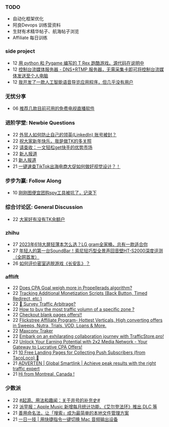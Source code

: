 ### TODO
-  自动化框架优化
-  阿良Devops 训练营资料
-  生财有术精华帖子、航海帖子浏览
-  Affiliate 每日训练

### side project
<!-- sideproject:START -->
-  12 [用 python 和 Pygame 编写的 T Rex 跑酷游戏。源代码在说明中](https://www.youtube.com/watch?v=pZySIXSelCA)
-  12 [控制台流媒体服务器 - DNS+RTMP 服务器，无需采集卡即可将控制台流媒体发送至个人电脑](https://github.com/Aioros/console-streaming-server)
-  12 [我开发了一款人工智能语音导览应用程序，但几乎没有用户](https://www.reddit.com/r/SideProject/comments/18gpp0e/ive_built_an_ai_audio_tour_app_but_have_almost_no/)<!-- sideproject:END -->


### 无忧分享
<!-- ruyo:START -->
-  06 [推荐几款目前可用的免费电视直播软件](https://51.ruyo.net/18608.html)<!-- ruyo:END -->

### 进阶学堂: Newbie Questions
<!-- advertcn1:START -->
-  22 [外贸人如何防止自己的领英&lpar;LinkedIn&rpar; 账号被封？](https://www.advertcn.com/thread-114073-1-1.html)
-  22 [祝大家新年快乐，我是做TK的多关照](https://www.advertcn.com/thread-114070-1-1.html)
-  22 [请查收：一文轻松get快手的优势市场](https://www.advertcn.com/thread-114066-1-1.html)
-  22 [新人报道](https://www.advertcn.com/thread-114061-1-1.html)
-  21 [新人报道](https://www.advertcn.com/thread-114053-1-1.html)
-  21 [一键速查TikTok出海电商大促如何做好视觉设计？！](https://www.advertcn.com/thread-114052-1-1.html)<!-- advertcn1:END -->

### 步步为赢: Follow Along
<!-- advertcn2:START -->
-  10 [刚刚图便宜团购spy工具被坑了，记录下](https://www.advertcn.com/thread-113954-1-1.html)<!-- advertcn2:END -->

### 综合讨论区: General Discussion
<!-- advertcn3:START -->
-  22 [大家好有没有TK余额户](https://www.advertcn.com/thread-114071-1-1.html)<!-- advertcn3:END -->


### zhihu
<!-- zhihu:START -->
-  27 [2023年618大屏轻薄本怎么选？LG gram全家桶，总有一款适合你](http://zhuanlan.zhihu.com/p/632641888?utm_campaign=rss&utm_medium=rss&utm_source=rss&utm_content=title)
-  27 [年轻人的第一台SoundBar！索尼轻巧型全景声回音壁HT-S2000深度评测（全网首发）](http://zhuanlan.zhihu.com/p/630990296?utm_campaign=rss&utm_medium=rss&utm_source=rss&utm_content=title)
-  26 [如何评价密室逃脱游戏《长安乱》？](http://www.zhihu.com/question/563950552/answer/3045961312?utm_campaign=rss&utm_medium=rss&utm_source=rss&utm_content=title)<!-- zhihu:END -->

### afflift
<!-- afflift:START -->
-  22 [Does CPA Goal weigh more in Propellerads algorithm?](https://afflift.com/f/threads/does-cpa-goal-weigh-more-in-propellerads-algorithm.11929/)
-  22 [Tracking Additional Monetization Scripts &lpar;Back Button, Timed Redirect, etc.&rpar;](https://afflift.com/f/threads/tracking-additional-monetization-scripts-back-button-timed-redirect-etc.5121/)
-  22 [🚦 Survey Traffic Arbitrage?](https://afflift.com/f/threads/%F0%9F%9A%A6-survey-traffic-arbitrage.12508/)
-  22 [How to buy the most traffic volumn of a specific zone ?](https://afflift.com/f/threads/how-to-buy-the-most-traffic-volumn-of-a-specific-zone.11778/)
-  22 [Checkout blank pages offers!!](https://afflift.com/f/threads/checkout-blank-pages-offers.12685/)
-  22 [Flickstree Affiliate Program- Hottest Verticals, High converting offers in Sweeps, Nutra, Trials, VOD, Loans &amp; More.](https://afflift.com/f/threads/flickstree-affiliate-program-hottest-verticals-high-converting-offers-in-sweeps-nutra-trials-vod-loans-more.12567/)
-  22 [Maxconv Traker](https://afflift.com/f/threads/maxconv-traker.12524/)
-  22 [Embark on an exhilarating collaboration journey with TrafficStore.pro!](https://afflift.com/f/threads/embark-on-an-exhilarating-collaboration-journey-with-trafficstore-pro.12220/)
-  22 [Unlock Your Earning Potential with 2x2 Media Network - Your Gateway to Lucrative CPA Offers!](https://afflift.com/f/threads/unlock-your-earning-potential-with-2x2-media-network-your-gateway-to-lucrative-cpa-offers.12303/)
-  21 [10 Free Landing Pages for Collecting Push Subscribers &lpar;from TacoLoco&rpar; 🔔](https://afflift.com/f/threads/10-free-landing-pages-for-collecting-push-subscribers-from-tacoloco-%F0%9F%94%94.12596/)
-  21 [ADVERTEN | Global Smartlink | Achieve peak results with the right traffic expert](https://afflift.com/f/threads/adverten-global-smartlink-achieve-peak-results-with-the-right-traffic-expert.7526/)
-  21 [Hi from Montreal, Canada !](https://afflift.com/f/threads/hi-from-montreal-canada.12498/)<!-- afflift:END -->

### 少数派
<!-- sspai:START -->
-  22 [#起源、用法和趣闻：关于井号的补充史#](https://sspai.com/post/86471)
-  22 [派早报：Apple Music 新增每月统计功能、《艾尔登法环》推出 DLC 等](https://sspai.com/post/86581)
-  21 [善用命名法，让「搜索」成为最简单的本地文件管理方案](https://sspai.com/post/86393)
-  21 [一日一技 | 用快捷指令一键切换 Mac 音频输出设备](https://sspai.com/post/86520)<!-- sspai:END -->
